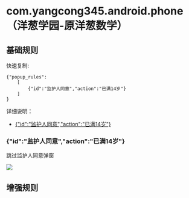 # com.yangcong345.android.phone（洋葱学园-原洋葱数学）

## 基础规则

快速复制:
```
{"popup_rules":
    [
        {"id":"监护人同意","action":"已满14岁"}
    ]
}
```
详细说明：
- [{"id":"监护人同意","action":"已满14岁"}](#id监护人同意action已满14岁)

### {"id":"监护人同意","action":"已满14岁"}
跳过监护人同意弹窗

![](./assets/监护人同意弹窗.jpg)


## 增强规则
